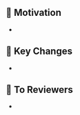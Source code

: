 <!-- PR 작성 전에 우선 Reviewers, Assignees, label 지정하기 -->
## 🤨 Motivation
<!-- 코드를 추가/변경하게 된 이유 및 해결한 이슈 번호 
ex) - Resolved #2 -->
- 

## 🔑 Key Changes 
<!-- 주요 구현 사항 -->
- 

## 🙏 To Reviewers 
<!-- 리뷰어에게 전달할 말 -->
- 
